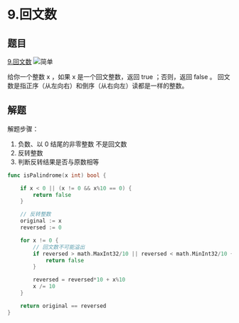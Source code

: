 # 9.回文数

## 题目

[9.回文数](https://leetcode.cn/problems/palindrome-number/) <img alt="简单" src="https://img.shields.io/badge/%E7%AE%80%E5%8D%95-green" style="display:inline-block;">

给你一个整数 x ，如果 x 是一个回文整数，返回 true ；否则，返回 false 。
回文数是指正序（从左向右）和倒序（从右向左）读都是一样的整数。

## 解题

解题步骤：
1. 负数、以 0 结尾的非零整数 不是回文数
2. 反转整数
3. 判断反转结果是否与原数相等


```go
func isPalindrome(x int) bool {

	if x < 0 || (x != 0 && x%10 == 0) {
		return false
	}

	// 反转整数
	original := x
	reversed := 0

	for x != 0 {
		// 回文数不可能溢出
		if reversed > math.MaxInt32/10 || reversed < math.MinInt32/10 {
			return false
		}

		reversed = reversed*10 + x%10
		x /= 10
	}

	return original == reversed
}
```